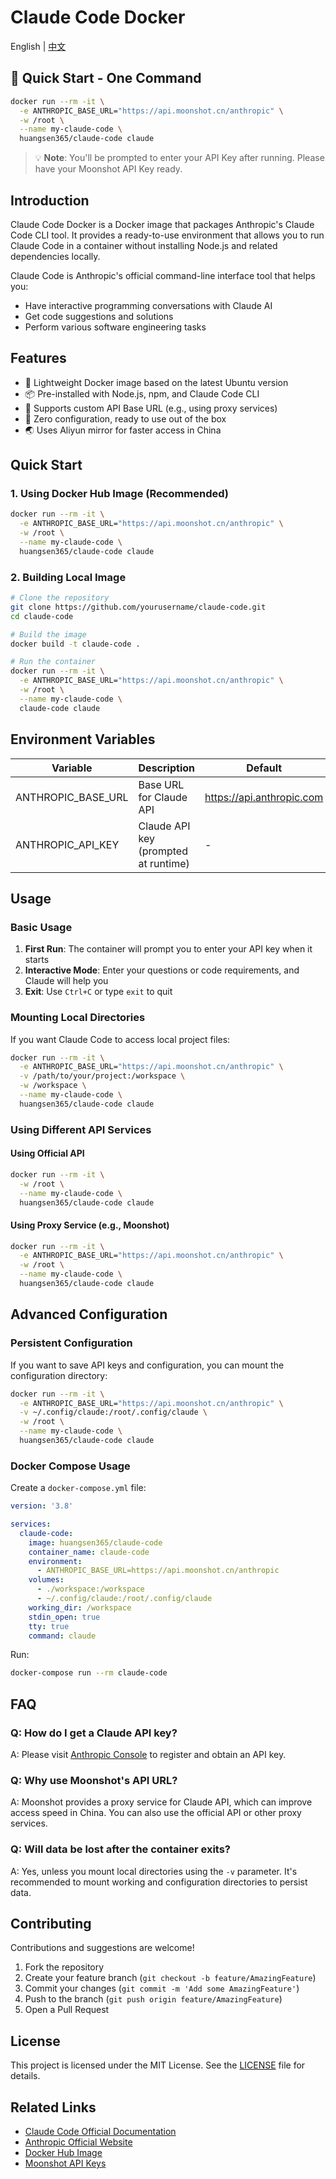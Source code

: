 # Claude Code Docker

English | [中文](README.md)

## 🚀 Quick Start - One Command

```bash
docker run --rm -it \
  -e ANTHROPIC_BASE_URL="https://api.moonshot.cn/anthropic" \
  -w /root \
  --name my-claude-code \
  huangsen365/claude-code claude
```

> 💡 **Note**: You'll be prompted to enter your API Key after running. Please have your Moonshot API Key ready.

## Introduction

Claude Code Docker is a Docker image that packages Anthropic's Claude Code CLI tool. It provides a ready-to-use environment that allows you to run Claude Code in a container without installing Node.js and related dependencies locally.

Claude Code is Anthropic's official command-line interface tool that helps you:
- Have interactive programming conversations with Claude AI
- Get code suggestions and solutions
- Perform various software engineering tasks

## Features

- 🐳 Lightweight Docker image based on the latest Ubuntu version
- 📦 Pre-installed with Node.js, npm, and Claude Code CLI
- 🚀 Supports custom API Base URL (e.g., using proxy services)
- 🔧 Zero configuration, ready to use out of the box
- 🌏 Uses Aliyun mirror for faster access in China

## Quick Start

### 1. Using Docker Hub Image (Recommended)

```bash
docker run --rm -it \
  -e ANTHROPIC_BASE_URL="https://api.moonshot.cn/anthropic" \
  -w /root \
  --name my-claude-code \
  huangsen365/claude-code claude
```

### 2. Building Local Image

```bash
# Clone the repository
git clone https://github.com/yourusername/claude-code.git
cd claude-code

# Build the image
docker build -t claude-code .

# Run the container
docker run --rm -it \
  -e ANTHROPIC_BASE_URL="https://api.moonshot.cn/anthropic" \
  -w /root \
  --name my-claude-code \
  claude-code claude
```

## Environment Variables

| Variable | Description | Default |
|----------|-------------|----------|
| ANTHROPIC_BASE_URL | Base URL for Claude API | https://api.anthropic.com |
| ANTHROPIC_API_KEY | Claude API key (prompted at runtime) | - |

## Usage

### Basic Usage

1. **First Run**: The container will prompt you to enter your API key when it starts
2. **Interactive Mode**: Enter your questions or code requirements, and Claude will help you
3. **Exit**: Use `Ctrl+C` or type `exit` to quit

### Mounting Local Directories

If you want Claude Code to access local project files:

```bash
docker run --rm -it \
  -e ANTHROPIC_BASE_URL="https://api.moonshot.cn/anthropic" \
  -v /path/to/your/project:/workspace \
  -w /workspace \
  --name my-claude-code \
  huangsen365/claude-code claude
```

### Using Different API Services

#### Using Official API
```bash
docker run --rm -it \
  -w /root \
  --name my-claude-code \
  huangsen365/claude-code claude
```

#### Using Proxy Service (e.g., Moonshot)
```bash
docker run --rm -it \
  -e ANTHROPIC_BASE_URL="https://api.moonshot.cn/anthropic" \
  -w /root \
  --name my-claude-code \
  huangsen365/claude-code claude
```

## Advanced Configuration

### Persistent Configuration

If you want to save API keys and configuration, you can mount the configuration directory:

```bash
docker run --rm -it \
  -e ANTHROPIC_BASE_URL="https://api.moonshot.cn/anthropic" \
  -v ~/.config/claude:/root/.config/claude \
  -w /root \
  --name my-claude-code \
  huangsen365/claude-code claude
```

### Docker Compose Usage

Create a `docker-compose.yml` file:

```yaml
version: '3.8'

services:
  claude-code:
    image: huangsen365/claude-code
    container_name: claude-code
    environment:
      - ANTHROPIC_BASE_URL=https://api.moonshot.cn/anthropic
    volumes:
      - ./workspace:/workspace
      - ~/.config/claude:/root/.config/claude
    working_dir: /workspace
    stdin_open: true
    tty: true
    command: claude
```

Run:
```bash
docker-compose run --rm claude-code
```

## FAQ

### Q: How do I get a Claude API key?
A: Please visit [Anthropic Console](https://console.anthropic.com/) to register and obtain an API key.

### Q: Why use Moonshot's API URL?
A: Moonshot provides a proxy service for Claude API, which can improve access speed in China. You can also use the official API or other proxy services.

### Q: Will data be lost after the container exits?
A: Yes, unless you mount local directories using the `-v` parameter. It's recommended to mount working and configuration directories to persist data.

## Contributing

Contributions and suggestions are welcome!

1. Fork the repository
2. Create your feature branch (`git checkout -b feature/AmazingFeature`)
3. Commit your changes (`git commit -m 'Add some AmazingFeature'`)
4. Push to the branch (`git push origin feature/AmazingFeature`)
5. Open a Pull Request

## License

This project is licensed under the MIT License. See the [LICENSE](LICENSE) file for details.

## Related Links

- [Claude Code Official Documentation](https://docs.anthropic.com/claude/docs/claude-code)
- [Anthropic Official Website](https://www.anthropic.com/)
- [Docker Hub Image](https://hub.docker.com/r/huangsen365/claude-code)
- [Moonshot API Keys](https://platform.moonshot.cn/console/api-keys)
